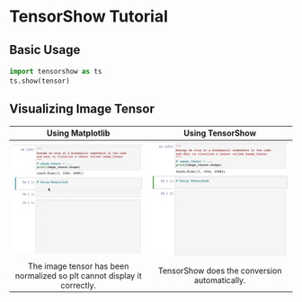 # TensorShow Tutorial

## Basic Usage
```python
import tensorshow as ts
ts.show(tensor)
```

## Visualizing Image Tensor
Using Matplotlib             |  Using TensorShow
:-------------------------:|:-------------------------:
![](./imgs/RGB_image_plt.gif)  |  ![](./imgs/RGB_image_ts.gif)
|The image tensor has been normalized so plt cannot display it correctly. | TensorShow does the conversion automatically.|